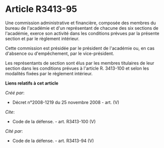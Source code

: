 # Article R3413-95

Une commission administrative et financière, composée des membres du bureau de l'académie et d'un représentant de chacune des
six sections de l'académie, exerce son activité dans les conditions prévues par la présente section et par le règlement
intérieur. 

Cette commission est présidée par le président de l'académie ou, en cas d'absence ou d'empêchement, par le vice-président. 

Les représentants de section sont élus par les membres titulaires de leur section dans les conditions prévues à l'article R.
3413-100 et selon les modalités fixées par le règlement intérieur.

**Liens relatifs à cet article**

_Créé par_:

  - Décret n°2008-1219 du 25 novembre 2008 - art. (V)

_Cite_:

  - Code de la défense. - art. R3413-100 (V)

_Cité par_:

  - Code de la défense. - art. R3413-94 (V)
